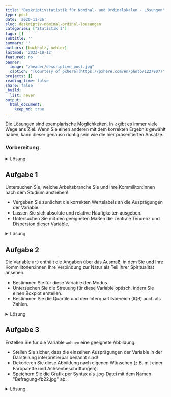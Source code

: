 ```yaml
---
title: "Deskriptivstatistik für Nominal- und Ordinalskalen - Lösungen" 
type: post
date: '2020-11-26' 
slug: deskriptiv-nominal-ordinal-loesungen
categories: ["Statistik I"] 
tags: [] 
subtitle: ''
summary: '' 
authors: [buchholz, nehler] 
lastmod: '2023-10-12'
featured: no
banner:
  image: "/header/descriptive_post.jpg"
  caption: "[Courtesy of pxhere](https://pxhere.com/en/photo/1227907)"
projects: []
reading_time: false
share: false
_build:
  list: never
output:
  html_document:
    keep_md: true
---
```


Die Lösungen sind exemplarische Möglichkeiten. In `R` gibt es immer viele Wege ans Ziel. Wenn Sie einen anderen mit dem korrekten Ergebnis gewählt haben, kann dieser genauso richtig sein wie die hier präsentierten Ansätze.

### Vorbereitung

<details><summary>Lösung</summary>

Laden Sie zunächst den Datensatz `fb22` von der pandar-Website herunter und dann ein.


```r
load(url('https://pandar.netlify.app/daten/fb22.rda'))   # Daten laden
```

Die Bedeutung der einzelnen Variablen und ihre Antwortkategorien können Sie dem Dokument [variablen.pdf](/lehre/statistik-i/variablen.pdf) entnehmen.

Verschaffen Sie sich nun einen Überblick über den Datensatz:


```r
dim(fb22)
```

```
## [1] 159  36
```

```r
str(fb22)
```

```
## 'data.frame':	159 obs. of  36 variables:
##  $ prok1  : int  1 4 3 1 2 2 2 3 2 4 ...
##  $ prok2  : int  3 3 3 3 1 4 2 1 3 3 ...
##  $ prok3  : int  4 2 2 4 4 2 3 2 2 2 ...
##  $ prok4  : int  2 4 4 NA 3 2 2 3 3 4 ...
##  $ prok5  : int  3 1 2 4 2 3 3 3 4 2 ...
##  $ prok6  : int  4 4 4 3 1 2 2 3 2 4 ...
##  $ prok7  : int  3 2 2 4 2 3 3 3 3 3 ...
##  $ prok8  : int  3 4 3 4 4 2 3 3 4 2 ...
##  $ prok9  : int  1 4 4 2 1 1 2 2 3 4 ...
##  $ prok10 : int  3 4 3 2 1 3 1 4 1 4 ...
##  $ nr1    : int  1 1 4 2 1 1 1 5 2 1 ...
##  $ nr2    : int  3 2 5 4 5 4 3 5 4 4 ...
##  $ nr3    : int  5 1 5 4 1 3 3 5 5 4 ...
##  $ nr4    : int  4 2 5 4 2 4 4 5 3 5 ...
##  $ nr5    : int  4 2 5 4 2 3 4 5 4 4 ...
##  $ nr6    : int  3 1 5 3 2 1 1 5 2 4 ...
##  $ lz     : num  5.4 6 3 6 3.2 5.8 4.2 NA 5.4 4.6 ...
##  $ extra  : num  2.75 3.75 4.25 4 2.5 3 2.75 3.5 4.75 5 ...
##  $ vertr  : num  3.75 4.75 4.5 4.75 4.75 3 3.25 5 4.5 4.5 ...
##  $ gewis  : num  4.25 2.75 3.75 4.25 5 4.25 4 4.75 4.5 3 ...
##  $ neuro  : num  4.25 5 4 2.25 3.75 3.25 3 3.5 4 4.5 ...
##  $ intel  : num  4.75 4 5 4.75 3.5 3 4 4 5 4.25 ...
##  $ nerd   : num  2.67 4 4.33 3.17 4.17 ...
##  $ grund  : chr  "Interesse" "Allgemeines Interesse schon seit der Kindheit" "menschliche Kognition wichtig und rätselhaft; Interesse für Psychoanalyse; Schnittstelle zur Linguistik" "Psychoanalyse, Hilfsbereitschaft, Lebenserfahrung" ...
##  $ fach   : num  5 4 1 4 2 NA 1 4 3 4 ...
##  $ ziel   : num  2 2 3 2 2 NA 1 2 2 2 ...
##  $ lerntyp: num  1 1 1 1 1 NA 3 2 3 1 ...
##  $ geschl : int  1 2 2 2 1 NA 2 1 1 1 ...
##  $ job    : int  1 2 1 1 1 NA 2 1 1 1 ...
##  $ ort    : int  1 1 1 2 2 NA 2 1 1 1 ...
##  $ ort12  : int  1 1 1 1 1 NA 1 1 1 1 ...
##  $ wohnen : num  2 2 3 4 2 NA 2 1 1 3 ...
##  $ uni1   : num  0 0 0 0 0 0 0 1 1 1 ...
##  $ uni2   : num  1 1 0 1 1 0 0 1 1 1 ...
##  $ uni3   : num  0 0 0 0 0 0 0 1 1 1 ...
##  $ uni4   : num  0 0 1 0 0 0 0 0 0 0 ...
```

Der Datensatz besteht aus 159 Zeilen (Beobachtungen) und 36 Spalten (=Variablen).

</details>



## Aufgabe 1

Untersuchen Sie, welche Arbeitsbranche Sie und Ihre Kommiliton:innen nach dem Studium anstreben!  

* Vergeben Sie zunächst die korrekten Wertelabels an die Ausprägungen der Variable.  
* Lassen Sie sich absolute und relative Häufigkeiten ausgeben.  
* Untersuchen Sie mit den geeigneten Maßen die zentrale Tendenz und Dispersion dieser Variable.  


<details><summary>Lösung</summary>

**Faktor erstellen**


```r
fb22$ziel <- factor(fb22$ziel,
                        levels = 1:4,
                        labels = c("Wirtschaft", "Therapie", "Forschung", "Andere"))
levels(fb22$ziel)
```

```
## [1] "Wirtschaft" "Therapie"   "Forschung"  "Andere"
```

**Absolute und relative Häufigkeiten anfordern**  


```r
table(fb22$ziel)              # absolut
```

```
## 
## Wirtschaft   Therapie  Forschung     Andere 
##         20         80         32         17
```

```r
prop.table(table(fb22$ziel))  # relativ
```

```
## 
## Wirtschaft   Therapie  Forschung     Andere 
##  0.1342282  0.5369128  0.2147651  0.1140940
```

**Zentrale Tendenz und Dispersion für nominalskalierte Variablen: Modus, relativer Informationsgehalt**


```r
# Modus
which.max(table(fb22$ziel))
```

```
## Therapie 
##        2
```


```r
#relativer Informationsgehalt
hj <- prop.table(table(fb22$ziel))  # hj erstellen
ln_hj <- log(hj)                    # Logarithmus bestimmen
summand <- ln_hj * hj               # Berechnung fuer jede Kategorie
summe <- sum(summand)               # Gesamtsumme
k <- length(hj)                     # Anzahl Kategorien bestimmen
relInf <- -1/log(k) * summe         # Relativer Informationsgehalt
relInf
```

```
## [1] 0.8522699
```

Der Modus der Variable lautet Therapie - die meisten Ihres Jahrgangs (*n* = 80 bzw. 53.69%) streben einen Job in diesem Bereich an. Der relative Informationsgehalt der Variable beträgt 0.85. Sie sehen hier, dass wir im Code einen kleinen Unterschied zum Tutorial eingebaut haben. Die Anzahl der Kategorien wird nicht mehr durch `dim(tab)` sondern durch `length(hj)` bestimmt. Das Resultat ist nicht verschieden - die Anzahl der Kategorien wird gezählt. Wir wollen somit aber nochmal deutlich machen, dass es in `R` immer sehr viele Wege zu einem Ziel geben kann.

</details>



## Aufgabe 2

Die Variable `nr3` enthält die Angaben über das Ausmaß, in dem Sie und Ihre Kommilitonen:innen Ihre Verbindung zur Natur als Teil Ihrer Spiritualität ansehen.

* Bestimmen Sie für diese Variable den Modus.     
* Untersuchen Sie die Streuung für diese Variable optisch, indem Sie einen Boxplot erstellen.  
* Bestimmen Sie die Quartile und den Interquartilsbereich (IQB) auch als Zahlen.

<details><summary>Lösung</summary>

**Modus**


```r
which.max(table(fb22$nr3))
```

```
## 3 
## 3
```

**Häufigkeiten**


```r
table(fb22$nr3)
```

```
## 
##  1  2  3  4  5 
## 19 28 47 40 23
```

```r
prop.table(table(fb22$nr3))
```

```
## 
##         1         2         3         4         5 
## 0.1210191 0.1783439 0.2993631 0.2547771 0.1464968
```

Der Modus der Variable "nr3" beträgt 3, d.h. diese Antwortkategorie wurde am häufigsten genannt (*n* = 47 bzw. 29.94%).

**Boxplot**


```r
boxplot(fb22$nr3)
```

![](/lehre/statistik-i/deskriptiv-nominal-ordinal-loesungen_files/figure-html/unnamed-chunk-9-1.png)<!-- -->

**Quartile**


```r
quantile(fb22$nr3, c(.25,.5,.75), na.rm=T)
```

```
## 25% 50% 75% 
##   2   3   4
```

Der Median beträgt 3. Das 1. und 3. Quartil betragen 2 bzw. 4. Folglich sind die Grenzen des Interquartilsbereich (IQB) 2 und 4. Der Interquartilsabstand (IQA) beträgt 2.

</details>


## Aufgabe 3

Erstellen Sie für die Variable `wohnen` eine geeignete Abbildung.   

* Stellen Sie sicher, dass die einzelnen Ausprägungen der Variable in der Darstellung interpretierbar benannt sind!  
* Dekorieren Sie diese Abbildung nach eigenen Wünschen (z.B. mit einer Farbpalette und Achsenbeschriftungen).
* Speichern Sie die Grafik per Syntax als .jpg-Datei mit dem Namen "Befragung-fb22.jpg" ab.

<details><summary>Lösung</summary>

**Faktor erstellen**


```r
fb22$wohnen <- factor(fb22$wohnen, 
                      levels = 1:4, 
                      labels = c("WG", "bei Eltern", "alleine", "sonstiges"))
```

**Default Darstellung und überarbeitete Grafik**

Um die Vergleichbarkeit zu erhöhen, wird im folgenden Code ein kleiner Trick angewendet. Die beiden Histogramme sollten am besten gleichzeitig unter **Plots** angezeigt werden. Durch die verwendete Funktion `par()` kann man verschiedene Plots gemeinsam in einem Fenster zeichnen. Das Argument bestimmt dabei, dass es eine Zeile und zwei Spalten für die Plots gibt.


```r
par(mfrow=c(1,2))

# Default
barplot(table(fb22$wohnen))

# Überarbeitet
barplot(
  # wichtig: Funktion auf Häufigkeitstabelle, nicht die Variable selbst anwenden:
  table(fb22$wohnen),                               
  # aussagekräftiger Titel, inkl. Zeilenumbruch ("\n") 
  main = "Befragung Erstis im WS 20/21:\nAktuelle Wohnsituation", 
  # y-Achsen-Beschriftung:
  ylab = "Häufigkeit",
  # Farben aus einer Farbpalette:
  col = rainbow(10),
  # Platz zwischen Balken minimieren:
  space = 0.1,
  # graue Umrandungen der Balken:
  border = "grey2",
  # Unterscheidlich dichte Schattierungen (statt Füllung) für die vier Balken:
  density = c(50, 75, 25, 50),
  # Richtung, in dem die Schattierung in den vier Balken verläuft
  angle = c(-45, 0, 45, 90),
  # Schriftausrichtung der Achsen horizontal:
  las=2,
  #y-Achse erweitern, sodass mehr Platz zum Titel bleibt:
  ylim = c(0,60))
```

![](/lehre/statistik-i/deskriptiv-nominal-ordinal-loesungen_files/figure-html/unnamed-chunk-12-1.png)<!-- -->

**Speichern (per Syntax)**


```r
jpeg("Befragung-fb22.jpg", width=20, height=10, units="cm", res=200)
barplot(
  table(fb22$wohnen),                               
  main = "Befragung Erstis im WS 21/22:\nAktuelle Wohnsituation", 
  ylab = "Häufigkeit",
  col = rainbow(10),
  space = 0.1,
  border = "grey2",
  density = c(50,75,25,50),
  angle = c(-45,0,45,90),
  las=2,
  ylim = c(0,60))
dev.off()
```

Im Arbeitsverzeichnis sollte die Datei nun vorliegen.

</details>



